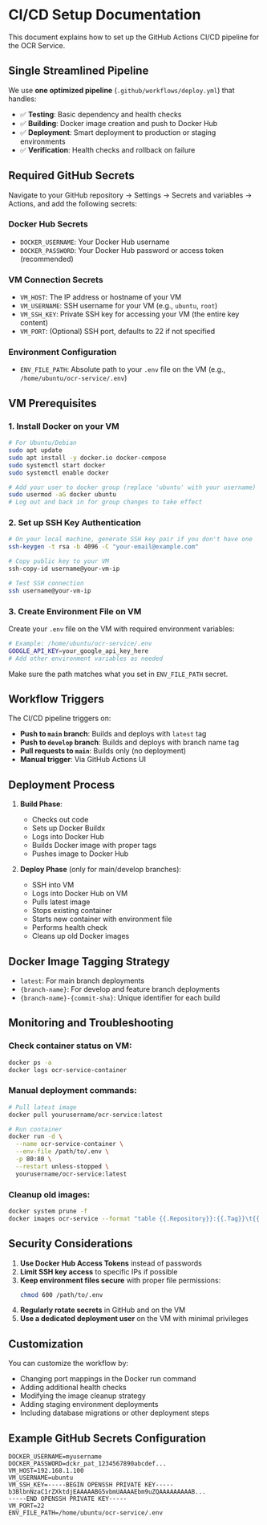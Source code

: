# CI/CD Setup Documentation

This document explains how to set up the GitHub Actions CI/CD pipeline for the OCR Service.

## Single Streamlined Pipeline

We use **one optimized pipeline** (`.github/workflows/deploy.yml`) that handles:

-   ✅ **Testing**: Basic dependency and health checks
-   ✅ **Building**: Docker image creation and push to Docker Hub
-   ✅ **Deployment**: Smart deployment to production or staging environments
-   ✅ **Verification**: Health checks and rollback on failure

## Required GitHub Secrets

Navigate to your GitHub repository → Settings → Secrets and variables → Actions, and add the following secrets:

### Docker Hub Secrets

-   `DOCKER_USERNAME`: Your Docker Hub username
-   `DOCKER_PASSWORD`: Your Docker Hub password or access token (recommended)

### VM Connection Secrets

-   `VM_HOST`: The IP address or hostname of your VM
-   `VM_USERNAME`: SSH username for your VM (e.g., `ubuntu`, `root`)
-   `VM_SSH_KEY`: Private SSH key for accessing your VM (the entire key content)
-   `VM_PORT`: (Optional) SSH port, defaults to 22 if not specified

### Environment Configuration

-   `ENV_FILE_PATH`: Absolute path to your `.env` file on the VM (e.g., `/home/ubuntu/ocr-service/.env`)

## VM Prerequisites

### 1. Install Docker on your VM

```bash
# For Ubuntu/Debian
sudo apt update
sudo apt install -y docker.io docker-compose
sudo systemctl start docker
sudo systemctl enable docker

# Add your user to docker group (replace 'ubuntu' with your username)
sudo usermod -aG docker ubuntu
# Log out and back in for group changes to take effect
```

### 2. Set up SSH Key Authentication

```bash
# On your local machine, generate SSH key pair if you don't have one
ssh-keygen -t rsa -b 4096 -C "your-email@example.com"

# Copy public key to your VM
ssh-copy-id username@your-vm-ip

# Test SSH connection
ssh username@your-vm-ip
```

### 3. Create Environment File on VM

Create your `.env` file on the VM with required environment variables:

```bash
# Example: /home/ubuntu/ocr-service/.env
GOOGLE_API_KEY=your_google_api_key_here
# Add other environment variables as needed
```

Make sure the path matches what you set in `ENV_FILE_PATH` secret.

## Workflow Triggers

The CI/CD pipeline triggers on:

-   **Push to `main` branch**: Builds and deploys with `latest` tag
-   **Push to `develop` branch**: Builds and deploys with branch name tag
-   **Pull requests to `main`**: Builds only (no deployment)
-   **Manual trigger**: Via GitHub Actions UI

## Deployment Process

1. **Build Phase**:

    - Checks out code
    - Sets up Docker Buildx
    - Logs into Docker Hub
    - Builds Docker image with proper tags
    - Pushes image to Docker Hub

2. **Deploy Phase** (only for main/develop branches):
    - SSH into VM
    - Logs into Docker Hub on VM
    - Pulls latest image
    - Stops existing container
    - Starts new container with environment file
    - Performs health check
    - Cleans up old Docker images

## Docker Image Tagging Strategy

-   `latest`: For main branch deployments
-   `{branch-name}`: For develop and feature branch deployments
-   `{branch-name}-{commit-sha}`: Unique identifier for each build

## Monitoring and Troubleshooting

### Check container status on VM:

```bash
docker ps -a
docker logs ocr-service-container
```

### Manual deployment commands:

```bash
# Pull latest image
docker pull yourusername/ocr-service:latest

# Run container
docker run -d \
  --name ocr-service-container \
  --env-file /path/to/.env \
  -p 80:80 \
  --restart unless-stopped \
  yourusername/ocr-service:latest
```

### Cleanup old images:

```bash
docker system prune -f
docker images ocr-service --format "table {{.Repository}}:{{.Tag}}\t{{.ID}}" | tail -n +2 | head -n -3 | awk '{print $2}' | xargs docker rmi
```

## Security Considerations

1. **Use Docker Hub Access Tokens** instead of passwords
2. **Limit SSH key access** to specific IPs if possible
3. **Keep environment files secure** with proper file permissions:
    ```bash
    chmod 600 /path/to/.env
    ```
4. **Regularly rotate secrets** in GitHub and on the VM
5. **Use a dedicated deployment user** on the VM with minimal privileges

## Customization

You can customize the workflow by:

-   Changing port mappings in the Docker run command
-   Adding additional health checks
-   Modifying the image cleanup strategy
-   Adding staging environment deployments
-   Including database migrations or other deployment steps

## Example GitHub Secrets Configuration

```
DOCKER_USERNAME=myusername
DOCKER_PASSWORD=dckr_pat_1234567890abcdef...
VM_HOST=192.168.1.100
VM_USERNAME=ubuntu
VM_SSH_KEY=-----BEGIN OPENSSH PRIVATE KEY-----
b3BlbnNzaC1rZXktdjEAAAAABG5vbmUAAAAEbm9uZQAAAAAAAAAB...
-----END OPENSSH PRIVATE KEY-----
VM_PORT=22
ENV_FILE_PATH=/home/ubuntu/ocr-service/.env
```
